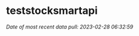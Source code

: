
<!-- README.md is generated from README.Rmd. Please edit that file -->

# teststocksmartapi

*Date of most recent data pull: 2023-02-28 06:32:59*
